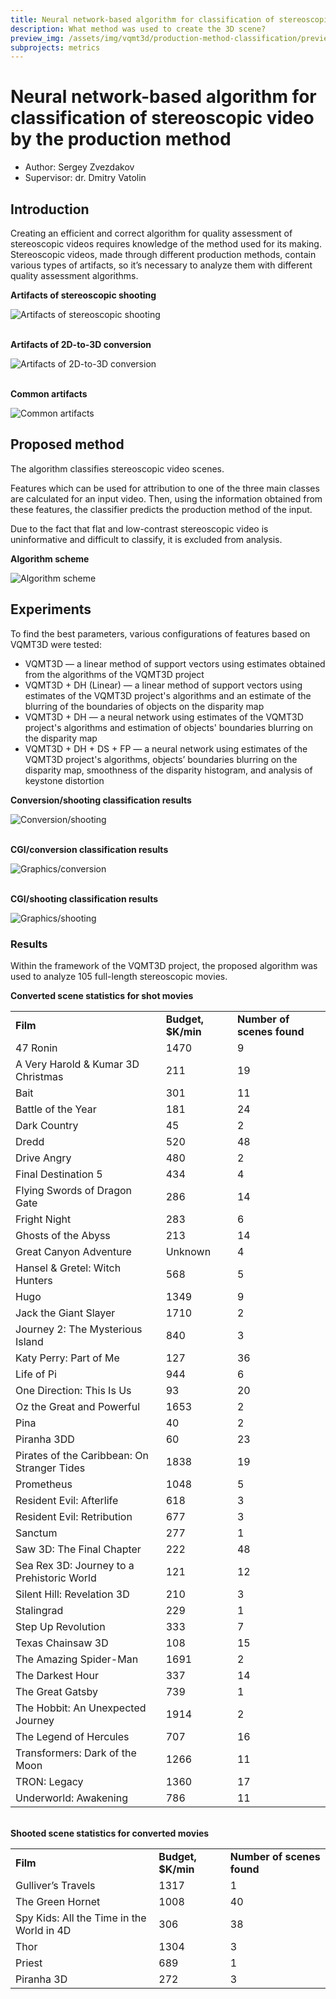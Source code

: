 ```yaml
---
title: Neural network-based algorithm for classification of stereoscopic video by the production method
description: What method was used to create the 3D scene?
preview_img: /assets/img/vqmt3d/production-method-classification/preview.png
subprojects: metrics
---
```

# Neural network-based algorithm for classification of stereoscopic video by the production method

- Author: Sergey Zvezdakov
- Supervisor: dr. Dmitry Vatolin

## Introduction
Creating an efficient and correct algorithm for quality assessment of stereoscopic videos requires knowledge of the method used for its making. Stereoscopic videos, made through different production methods, contain various types of artifacts, so it’s necessary to analyze them with different quality assessment algorithms.


<p><b>Artifacts of stereoscopic shooting</b></p>

![Artifacts of stereoscopic shooting](/assets/img/vqmt3d/production-method-classification/shooting_artifacts.png)

<p><br/><b>Artifacts of 2D-to-3D conversion</b></p>

![Artifacts of 2D-to-3D conversion](/assets/img/vqmt3d/production-method-classification/conversion_artifacts.png)

<p><br/><b>Common artifacts</b></p>

![Common artifacts](/assets/img/vqmt3d/production-method-classification/common_artifacts.png)


## Proposed method

The algorithm classifies stereoscopic video scenes.

Features which can be used for attribution to one of the three main classes are calculated for an input video. Then, using the information obtained from these features, the classifier predicts the production method of the input.

Due to the fact that flat and low-contrast stereoscopic video is uninformative and difficult to classify, it is excluded from analysis.


<p><b>Algorithm scheme</b></p>

![Algorithm scheme](/assets/img/vqmt3d/production-method-classification/algorithm.png)

## Experiments

To find the best parameters, various configurations of features based on VQMT3D were tested:

- VQMT3D — a linear method of support vectors using estimates obtained from the algorithms of the VQMT3D project
- VQMT3D + DH (Linear) — a linear method of support vectors using estimates of the VQMT3D project's algorithms and an estimate of the blurring of the boundaries of objects on the disparity map
- VQMT3D + DH — a neural network using estimates of the VQMT3D project's algorithms and estimation of objects' boundaries blurring on the disparity map
- VQMT3D + DH + DS + FP — a neural network using estimates of the VQMT3D project's algorithms, objects’ boundaries blurring on the disparity map, smoothness of the disparity histogram, and analysis of keystone distortion


<p><b>Conversion/shooting classification results</b></p>

![Conversion/shooting](/assets/img/vqmt3d/production-method-classification/conversion_shooting.png)

<p><br/><b>CGI/conversion classification results</b></p>

![Graphics/conversion](/assets/img/vqmt3d/production-method-classification/CGI_conversion.png)

<p><br/><b>CGI/shooting classification results</b></p>

![Graphics/shooting](/assets/img/vqmt3d/production-method-classification/CGI_shooting.png)


### Results

Within the framework of the VQMT3D project, the proposed algorithm was used to analyze 105&nbsp;full-length stereoscopic movies.

<p><b>Converted scene statistics for shot movies</b></p>

<table class="with-borders">
    <tr>
        <td><strong>Film</strong></td>
        <td><strong>Budget, $K/min</strong></td>
        <td><strong>Number of scenes found</strong></td>
    </tr>
    <tr>
        <td>47 Ronin</td>
        <td>1470</td>
        <td>9</td>
    </tr>
    <tr>
        <td>A Very Harold &amp; Kumar 3D Christmas</td>
        <td>211</td>
        <td>19</td>
    </tr>
    <tr>
        <td>Bait</td>
        <td>301</td>
        <td>11</td>
    </tr>
    <tr>
        <td>Battle of the Year</td>
        <td>181</td>
        <td>24</td>
    </tr>
    <tr>
        <td>Dark Country</td>
        <td>45</td>
        <td>2</td>
    </tr>
    <tr>
        <td>Dredd</td>
        <td>520</td>
        <td>48</td>
    </tr>
    <tr>
        <td>Drive Angry</td>
        <td>480</td>
        <td>2</td>
    </tr>
    <tr>
        <td>Final Destination 5</td>
        <td>434</td>
        <td>4</td>
    </tr>
    <tr>
        <td>Flying Swords of Dragon Gate</td>
        <td>286</td>
        <td>14</td>
    </tr>
    <tr>
        <td>Fright Night</td>
        <td>283</td>
        <td>6</td>
    </tr>
    <tr>
        <td>Ghosts of the Abyss</td>
        <td>213</td>
        <td>14</td>
    </tr>
    <tr>
        <td>Great Canyon Adventure</td>
        <td>Unknown</td>
        <td>4</td>
    </tr>
    <tr>
        <td>Hansel &amp; Gretel: Witch Hunters</td>
        <td>568</td>
        <td>5</td>
    </tr>
    <tr>
        <td>Hugo</td>
        <td>1349</td>
        <td>9</td>
    </tr>
    <tr>
        <td>Jack the Giant Slayer</td>
        <td>1710</td>
        <td>2</td>
    </tr>
    <tr>
        <td>Journey 2: The Mysterious Island</td>
        <td>840</td>
        <td>3</td>
    </tr>
    <tr>
        <td>Katy Perry: Part of Me</td>
        <td>127</td>
        <td>36</td>
    </tr>
    <tr>
        <td>Life of Pi</td>
        <td>944</td>
        <td>6</td>
    </tr>
    <tr>
        <td>One Direction: This Is Us</td>
        <td>93</td>
        <td>20</td>
    </tr>
    <tr>
        <td>Oz the Great and Powerful</td>
        <td>1653</td>
        <td>2</td>
    </tr>
    <tr>
        <td>Pina</td>
        <td>40</td>
        <td>2</td>
    </tr>
    <tr>
        <td>Piranha 3DD</td>
        <td>60</td>
        <td>23</td>
    </tr>
    <tr>
        <td>Pirates of the Caribbean: On Stranger Tides</td>
        <td>1838</td>
        <td>19</td>
    </tr>
    <tr>
        <td>Prometheus</td>
        <td>1048</td>
        <td>5</td>
    </tr>
    <tr>
        <td>Resident Evil: Afterlife</td>
        <td>618</td>
        <td>3</td>
    </tr>
    <tr>
        <td>Resident Evil: Retribution</td>
        <td>677</td>
        <td>3</td>
    </tr>
    <tr>
        <td>Sanctum</td>
        <td>277</td>
        <td>1</td>
    </tr>
    <tr>
        <td>Saw 3D: The Final Chapter</td>
        <td>222</td>
        <td>48</td>
    </tr>
    <tr>
        <td>Sea Rex 3D: Journey to a Prehistoric World</td>
        <td>121</td>
        <td>12</td>
    </tr>
    <tr>
        <td>Silent Hill: Revelation 3D</td>
        <td>210</td>
        <td>3</td>
    </tr>
    <tr>
        <td>Stalingrad</td>
        <td>229</td>
        <td>1</td>
    </tr>
    <tr>
        <td>Step Up Revolution</td>
        <td>333</td>
        <td>7</td>
    </tr>
    <tr>
        <td>Texas Chainsaw 3D</td>
        <td>108</td>
        <td>15</td>
    </tr>
    <tr>
        <td>The Amazing Spider-Man</td>
        <td>1691</td>
        <td>2</td>
    </tr>
    <tr>
        <td>The Darkest Hour</td>
        <td>337</td>
        <td>14</td>
    </tr>
    <tr>
        <td>The Great Gatsby</td>
        <td>739</td>
        <td>1</td>
    </tr>
    <tr>
        <td>The Hobbit: An Unexpected Journey</td>
        <td>1914</td>
        <td>2</td>
    </tr>
    <tr>
        <td>The Legend of Hercules</td>
        <td>707</td>
        <td>16</td>
    </tr>
    <tr>
        <td>Transformers: Dark of the Moon</td>
        <td>1266</td>
        <td>11</td>
    </tr>
    <tr>
        <td>TRON: Legacy</td>
        <td>1360</td>
        <td>17</td>
    </tr>
    <tr>
        <td>Underworld: Awakening</td>
        <td>786</td>
        <td>11</td>
    </tr>
</table>


<p><br/><b>Shooted scene statistics for converted movies</b></p>

<table class="with-borders">
    <tr>
        <td><strong>Film</strong></td>
        <td><strong>Budget, $K/min</strong></td>
        <td><strong>Number of scenes found</strong></td>
    </tr>
    <tr>
        <td>Gulliver’s Travels</td>
        <td>1317</td>
        <td>1</td>
    </tr>
    <tr>
        <td>The Green Hornet</td>
        <td>1008</td>
        <td>40</td>
    </tr>
    <tr>
        <td>Spy Kids: All the Time in the World in 4D</td>
        <td>306</td>
        <td>38</td>
    </tr>
    <tr>
        <td>Thor</td>
        <td>1304</td>
        <td>3</td>
    </tr>
    <tr>
        <td>Priest</td>
        <td>689</td>
        <td>1</td>
    </tr>
    <tr>
        <td>Piranha 3D</td>
        <td>272</td>
        <td>3</td>
    </tr>
</table>
